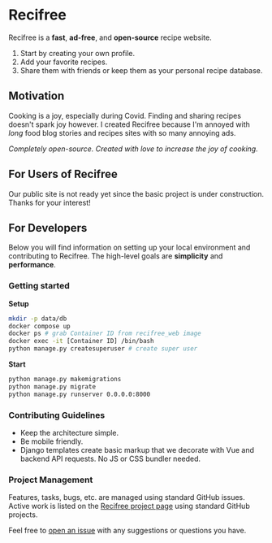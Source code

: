 # Recifree

Recifree is a **fast**, **ad-free**, and **open-source** recipe website.

1. Start by creating your own profile. 
1. Add your favorite recipes. 
1. Share them with friends or keep them as your personal recipe database.

## Motivation

Cooking is a joy, especially during Covid. Finding and sharing recipes doesn't spark joy however. I 
created Recifree because I'm annoyed with *long* food blog stories and recipes sites with
so many annoying ads.

*Completely open-source. Created with love to increase the joy of cooking.*

## For Users of Recifree

Our public site is not ready yet since the basic project is under construction. Thanks 
for your interest!

## For Developers

Below you will find information on setting up your local environment and contributing to 
Recifree. The high-level goals are **simplicity** and **performance**.

### Getting started

**Setup**

```bash
mkdir -p data/db
docker compose up
docker ps # grab Container ID from recifree_web image
docker exec -it [Container ID] /bin/bash
python manage.py createsuperuser # create super user
```

**Start**
```bash
python manage.py makemigrations
python manage.py migrate
python manage.py runserver 0.0.0.0:8000
```

### Contributing Guidelines

- Keep the architecture simple.
- Be mobile friendly.
- Django templates create basic markup that we decorate with Vue and backend API requests. No JS or CSS bundler needed.

### Project Management

Features, tasks, bugs, etc. are managed using standard GitHub issues. Active work is listed 
on the [Recifree project page](https://github.com/buwilliams/recifree/projects/1) using standard
GitHub projects.

Feel free to [open an issue](https://github.com/buwilliams/recifree/issues/new) with any 
suggestions or questions you have.
